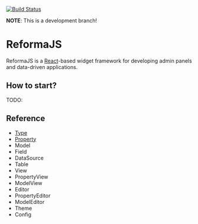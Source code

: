 [![Build Status](https://travis-ci.com/dimakura/reforma.svg?branch=master)](https://travis-ci.com/dimakura/reforma)

**NOTE**: This is a development branch!

# ReformaJS

ReformaJS is a [React](https://reactjs.org/)-based widget framework for developing admin panels and data-driven applications.

## How to start?

TODO:

## Reference

- [Type](./docs/type.md)
- [Property](./docs/property.md)
- Model
- Field
- DataSource
- Table
- View
- PropertyView
- ModelView
- Editor
- PropertyEditor
- ModelEditor
- Theme
- Config
